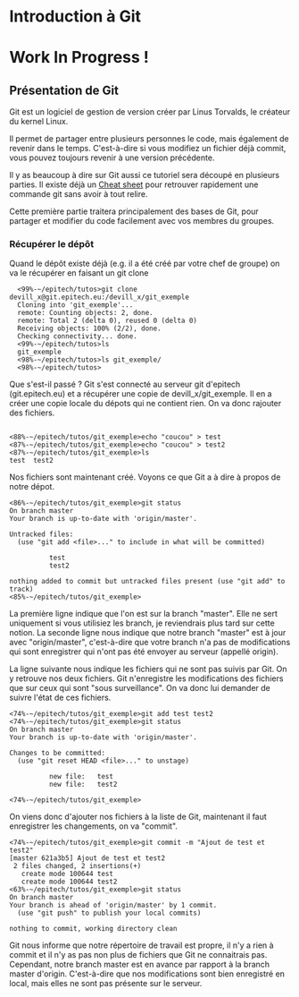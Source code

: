 # Introduction à Git
# Work In Progress !

## Présentation de Git

Git est un logiciel de gestion de version créer par Linus Torvalds, le créateur du kernel Linux.

Il permet de partager entre plusieurs personnes le code, mais également de revenir dans le temps. C'est-à-dire si vous modifiez un fichier déjà commit, vous pouvez toujours revenir à une version précédente.

Il y as beaucoup à dire sur Git aussi ce tutoriel sera découpé en plusieurs parties. Il existe déjà un [Cheat sheet](https://github.com/Vaur/Tutos-Epitech/blob/master/git-cheat-sheet.md) pour retrouver rapidement une commande git sans avoir à tout relire.

Cette première partie traitera principalement des bases de Git, pour partager et modifier du code facilement avec vos membres du groupes.

### Récupérer le dépôt

Quand le dépôt existe déjà (e.g. il a été créé par votre chef de groupe) on va le récupérer en faisant un git clone

```shell
  <99%-~/epitech/tutos>git clone devill_x@git.epitech.eu:/devill_x/git_exemple
  Cloning into 'git_exemple'...
  remote: Counting objects: 2, done.
  remote: Total 2 (delta 0), reused 0 (delta 0)
  Receiving objects: 100% (2/2), done.
  Checking connectivity... done.
  <99%-~/epitech/tutos>ls
  git_exemple
  <98%-~/epitech/tutos>ls git_exemple/
  <98%-~/epitech/tutos>
```

Que s'est-il passé ? Git s'est connecté au serveur git d'epitech (git.epitech.eu) et a récupérer une copie de devill_x/git_exemple. Il en a créer une copie locale du dépots qui ne contient rien. On va donc rajouter des fichiers.

```shell

<88%-~/epitech/tutos/git_exemple>echo "coucou" > test
<87%-~/epitech/tutos/git_exemple>echo "coucou" > test2
<87%-~/epitech/tutos/git_exemple>ls
test  test2
```

Nos fichiers sont maintenant créé. Voyons ce que Git a à dire à propos de notre dépot.

```shell
<86%-~/epitech/tutos/git_exemple>git status
On branch master
Your branch is up-to-date with 'origin/master'.

Untracked files:
  (use "git add <file>..." to include in what will be committed)

          test
          test2

nothing added to commit but untracked files present (use "git add" to track)
<85%-~/epitech/tutos/git_exemple>
```

La première ligne indique que l'on est sur la branch "master". Elle ne sert uniquement si vous utilisiez les branch, je reviendrais plus tard sur cette notion. La seconde ligne nous indique que notre branch "master" est à jour avec "origin/master", c'est-à-dire que votre branch n'a pas de modifications qui sont enregistrer qui n'ont pas été envoyer au serveur (appellé origin).

La ligne suivante nous indique les fichiers qui ne sont pas suivis par Git. On y retrouve nos deux fichiers. Git n'enregistre les modifications des fichiers que sur ceux qui sont "sous surveillance". On va donc lui demander de suivre l'état de ces fichiers. 

```shell
<74%-~/epitech/tutos/git_exemple>git add test test2
<74%-~/epitech/tutos/git_exemple>git status
On branch master
Your branch is up-to-date with 'origin/master'.

Changes to be committed:
  (use "git reset HEAD <file>..." to unstage)

          new file:   test
          new file:   test2

<74%-~/epitech/tutos/git_exemple>
```

On viens donc d'ajouter nos fichiers à la liste de Git, maintenant il faut enregistrer les changements, on va "commit".

```shell
<74%-~/epitech/tutos/git_exemple>git commit -m "Ajout de test et test2"
[master 621a3b5] Ajout de test et test2
 2 files changed, 2 insertions(+)
   create mode 100644 test
   create mode 100644 test2
<63%-~/epitech/tutos/git_exemple>git status
On branch master
Your branch is ahead of 'origin/master' by 1 commit.
  (use "git push" to publish your local commits)

nothing to commit, working directory clean
```

Git nous informe que notre répertoire de travail est propre, il n'y a rien à commit et il n'y as pas non plus de fichiers que Git ne connaitrais pas. Cependant, notre branch master est en avance par rapport à la branch master d'origin.
C'est-à-dire que nos modifications sont bien enregistré en local, mais elles ne sont pas présente sur le serveur.




